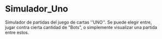 # Simulador_Uno
Simulador de partidas del juego de cartas ''UNO''. Se puede elegir entre, jugar contra cierta cantidad de "Bots", o simplemente visualizar una partida entre estos.
